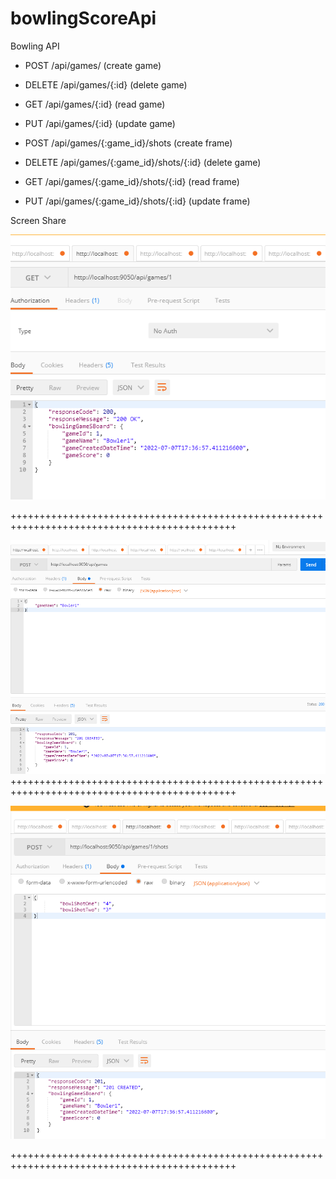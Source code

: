 # bowlingScoreApi
 
 Bowling API
  * POST /api/games/ (create game)
  * DELETE /api/games/{:id} (delete game)
  * GET /api/games/{:id} (read game)
  * PUT /api/games/{:id} (update game)
  
  * POST /api/games/{:game_id}/shots (create frame)
  * DELETE /api/games/{:game_id}/shots/{:id} (delete game)
  * GET /api/games/{:game_id}/shots/{:id} (read frame)
  * PUT /api/games/{:game_id}/shots/{:id} (update frame)
  
  
Screen Share 


![Alt text](./src/main/resources/img/Capture1.PNG?raw=true "Optional Title")
    
+++++++++++++++++++++++++++++++++++++++++++++++++++++++++++++++++++++++++++++++++++++++++++++     

![Alt text](./src/main/resources/img/Capture.PNG?raw=true "Optional Title")
+++++++++++++++++++++++++++++++++++++++++++++++++++++++++++++++++++++++++++++++++++++++++++++  


![Alt text](./src/main/resources/img/Capture3.PNG?raw=true "Optional Title")
    
+++++++++++++++++++++++++++++++++++++++++++++++++++++++++++++++++++++++++++++++++++++++++++++  
